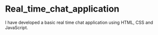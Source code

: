 # Real_time_chat_application
I have developed a basic real time chat application using HTML, CSS and JavaScript.
